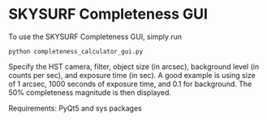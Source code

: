 # SKYSURF Completeness GUI

To use the SKYSURF Completeness GUI, simply run

```
python completeness_calculator_gui.py
```

Specify the HST camera, filter, object size (in arcsec), background level (in counts per sec), and exposure time (in sec).
A good example is using size of 1 arcsec, 1000 seconds of exposure time, and 0.1 for background. The 50% completeness magnitude is then displayed.

Requirements: PyQt5 and sys packages
